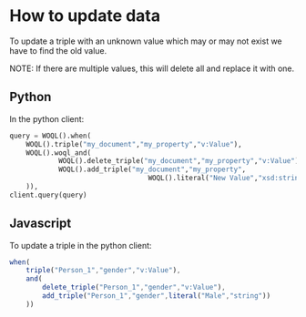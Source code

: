 # How to update data

To update a triple with an unknown value which may or may not exist we
have to find the old value.

NOTE: If there are multiple values, this will delete all and replace
it with one.

## Python

In the python client:

```python
query = WOQL().when(
    WOQL().triple("my_document","my_property","v:Value"),
    WOQL().woql_and(
            WOQL().delete_triple("my_document","my_property","v:Value"),
            WOQL().add_triple("my_document","my_property",
                                  WOQL().literal("New Value","xsd:string"))
    )),
client.query(query)
```

## Javascript

To update a triple in the python client:

```javascript
when(
    triple("Person_1","gender","v:Value"),
    and(
        delete_triple("Person_1","gender","v:Value"),
        add_triple("Person_1","gender",literal("Male","string"))
    ))
```
